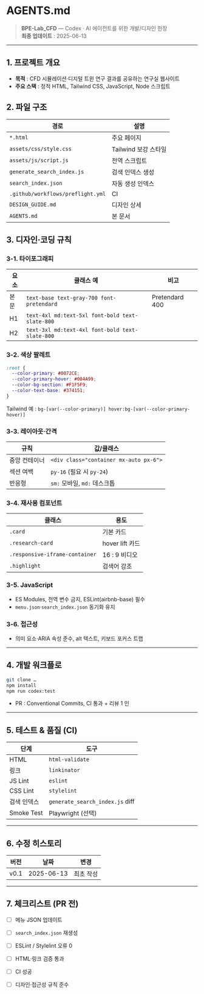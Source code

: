 # AGENTS.md  
> **BPE-Lab_CFD** ― Codex · AI 에이전트를 위한 개발/디자인 헌장  
> **최종 업데이트** : 2025-06-13  

---

## 1. 프로젝트 개요
- **목적** : CFD 시뮬레이션·디지털 트윈 연구 결과를 공유하는 연구실 웹사이트  
- **주요 스택** : 정적 HTML, Tailwind CSS, JavaScript, Node 스크립트

## 2. 파일 구조
| 경로 | 설명 |
|------|------|
| `*.html` | 주요 페이지 |
| `assets/css/style.css` | Tailwind 보강 스타일 |
| `assets/js/script.js` | 전역 스크립트 |
| `generate_search_index.js` | 검색 인덱스 생성 |
| `search_index.json` | 자동 생성 인덱스 |
| `.github/workflows/preflight.yml` | CI |
| `DESIGN_GUIDE.md` | 디자인 상세 |
| `AGENTS.md` | 본 문서 |

## 3. 디자인·코딩 규칙
### 3-1. 타이포그래피
| 요소 | 클래스 예 | 비고 |
|------|-----------|------|
| 본문 | `text-base text-gray-700 font-pretendard` | Pretendard 400 |
| H1 | `text-4xl md:text-5xl font-bold text-slate-800` | |
| H2 | `text-3xl md:text-4xl font-bold text-slate-800` | |

### 3-2. 색상 팔레트
```css
:root {
  --color-primary: #0072CE;
  --color-primary-hover: #004A99;
  --color-bg-section: #F1F5F9;
  --color-text-base: #374151;
}
```

Tailwind 예 : `bg-[var(--color-primary)] hover:bg-[var(--color-primary-hover)]`

### 3-3. 레이아웃·간격

| 규칙      | 값/클래스                                  |
| ------- | -------------------------------------- |
| 중앙 컨테이너 | `<div class="container mx-auto px-6">` |
| 섹션 여백   | `py-16` (필요 시 `py-24`)                 |
| 반응형     | `sm:` 모바일, `md:` 데스크톱                  |

### 3-4. 재사용 컴포넌트

| 클래스                            | 용도            |
| ------------------------------ | ------------- |
| `.card`                        | 기본 카드         |
| `.research-card`               | hover lift 카드 |
| `.responsive-iframe-container` | 16 : 9 비디오    |
| `.highlight`                   | 검색어 강조        |

### 3-5. JavaScript

* ES Modules, 전역 변수 금지, ESLint(airbnb-base) 필수
* `menu.json`·`search_index.json` 동기화 유지

### 3-6. 접근성

* 의미 요소·ARIA 속성 준수, alt 텍스트, 키보드 포커스 트랩

---

## 4. 개발 워크플로

```bash
git clone …
npm install
npm run codex:test
```

* PR : Conventional Commits, CI 통과 + 리뷰 1 인

---

## 5. 테스트 & 품질 (CI)

| 단계         | 도구                              |
| ---------- | ------------------------------- |
| HTML       | `html-validate`                 |
| 링크         | `linkinator`                    |
| JS Lint    | `eslint`                        |
| CSS Lint   | `stylelint`                     |
| 검색 인덱스     | `generate_search_index.js` diff |
| Smoke Test | Playwright (선택)                 |

---

## 6. 수정 히스토리

| 버전   | 날짜         | 변경    |
| ---- | ---------- | ----- |
| v0.1 | 2025-06-13 | 최초 작성 |

---

## 7. 체크리스트 (PR 전)

* [ ] 메뉴 JSON 업데이트
* [ ] `search_index.json` 재생성
* [ ] ESLint / Stylelint 오류 0
* [ ] HTML·링크 검증 통과
* [ ] CI 성공
* [ ] 디자인·접근성 규칙 준수

